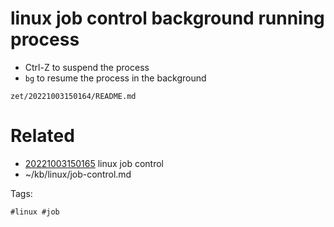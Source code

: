 # linux job control background running process
- Ctrl-Z to suspend the process
- `bg` to resume the process in the background

` zet/20221003150164/README.md `

# Related

- [20221003150165](/zet/20221003150165/README.md) linux job control
- ~/kb/linux/job-control.md

Tags:

    #linux #job 
